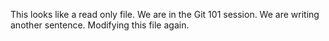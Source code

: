 This looks like  a read only file.
We are in the Git 101 session.
We are writing another sentence.
Modifying this file again.
